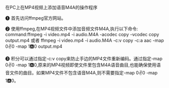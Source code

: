 在PC上在MP4视频上添加语音M4A的操作程序

❶ 首先访问ffmpeg官方网站。

❷ 使用ffmpeg,在MP4视频文件中添加音频文件M4A,执行以下命令:
command:ffmpeg -i video.mp4 -i audio.M4A -acodec copy -vcodec copy output.mp4
或者
ffmpeg -i video.mp4 -i audio.M4A -c:v copy -c:a aac -map 0:v:0 -map 1:a:0 output.mp4

❸ 积分可以通过指定-c:v copy来防止手边的MP4文件重新编码。通过指定-map 0:v:0 -map 1:a:0,原来的MP4视频即使文件里包含M4A语音曲目,也能确保使用语音文件的曲目。如果MP4文件不包含语音M4A,则不需要指定-map 0:v:0 -map 1:a:0。